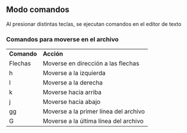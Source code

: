## Modo comandos
Al presionar distintas teclas, se ejecutan comandos en el editor de texto

### Comandos para moverse en el archivo
<table style="width:100%">
  <tr>
    <td><b>Comando</b></td>
    <td><b>Acción</b></td>
  </tr>
  <tr>
    <td>Flechas</td>
    <td>Moverse en dirección a las flechas</td>
  </tr>
  <tr>
    <td>h</td>
    <td>Moverse a la izquierda</td>
  </tr>
  <tr>
    <td>l</td>
    <td>Moverse a la derecha</td>
  </tr>
  <tr>
    <td>k</td>
    <td>Moverse hacia arriba</td>
  </tr>
  <tr>
    <td>j</td>
    <td>Moverse hacia abajo</td>
  </tr>
  <tr>
    <td>gg</td>
    <td>Moverse a la primer línea del archivo</td>
  </tr>
  <tr>
    <td>G</td>
    <td>Moverse a la última línea del archivo</td>
  </tr>
</table>
